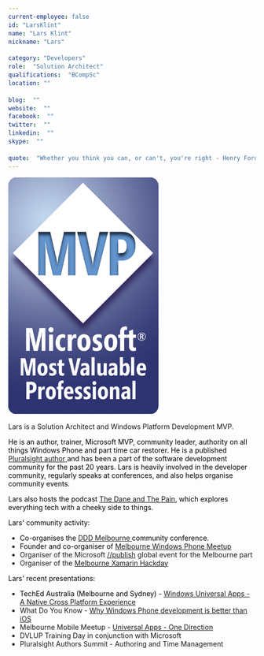 ```yaml
---
current-employee: false
id: "LarsKlint"
name: "Lars Klint"
nickname: "Lars"

category: "Developers"
role:  "Solution Architect"
qualifications:  "BCompSc"
location: ""

blog:  ""
website:  ""
facebook:  ""
twitter:  ""
linkedin:  ""
skype:  ""

quote:  "Whether you think you can, or can't, you're right - Henry Ford "
---
```


![](./Images/Bio/Microsoft_MVP_Logo.png) 
 

Lars is a Solution Architect and Windows Platform Development MVP. 

<font color="#000000">He is an author, trainer, Microsoft MVP, community leader, authority on all things Windows Phone and part time car restorer. He is a published [Pluralsight author ](http://www.pluralsight.com/author/lars-klint)and has been a part of the software development community for the past 20 years. Lars is heavily involved in the developer community, regularly speaks at conferences, and also helps organise community events. </font>

<font color="#000000">Lars also hosts the podcast [The Dane and The Pain](http://www.daneandthepain.com/), which explores everything tech with a cheeky side to things.</font>

<font color="#000000">Lars' community activity:</font>

*   <font color="#000000">Co-organises the [DDD Melbourne ](http://dddmelbourne.com/)community conference.</font>
*   <font color="#000000">Founder and co-organiser of [Melbourne Windows Phone Meetup](http://www.meetup.com/Melbourne-Windows-Phone-Meetup/)</font>
*   Organiser of the Microsoft [//publish](http://klint.co/publish-coming-melbourne-win-lumia-1520-dell-venue-pro/) global event for the Melbourne part
*   Organiser of the [Melbourne Xamarin Hackday](http://xamarinhackday.com/melbourne)

<font color="#000000">Lars' recent presentations:</font>

*   <font color="#000000">TechEd Australia (Melbourne and Sydney) - [Windows Universal Apps - A Native Cross Platform Experience](http://channel9.msdn.com/events/TechEd/Australia/2014/WPD305)</font>
*   What Do You Know - [Why Windows Phone development is better than iOS](http://www.webdirections.org/events/wdyk-melbourne-aug2014/)
*   Melbourne Mobile Meetup - [Universal Apps - One Direction](http://www.meetup.com/MelbourneMobile/events/177030852/)
*   DVLUP Training Day in conjunction with Microsoft
*   Pluralsight Authors Summit - Authoring and Time Management

<font color="#000000"></font> 